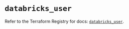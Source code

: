 # `databricks_user`

Refer to the Terraform Registry for docs: [`databricks_user`](https://registry.terraform.io/providers/databricks/databricks/1.65.1/docs/resources/user).
